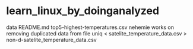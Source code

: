 # learn_linux_by_doinganalyzed
data
README.md
top5-highest-temperatures.csv
nehemie works on removing duplicated data from file                                                                          uniq < satelite_temperature_data.csv > non-d-satelite_temperature_data.csv
